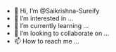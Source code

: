 - 👋 Hi, I’m @Saikrishna-Sureify
- 👀 I’m interested in ...
- 🌱 I’m currently learning ...
- 💞️ I’m looking to collaborate on ...
- 📫 How to reach me ...

<!---
Saikrishna-Sureify/Saikrishna-Sureify is a ✨ special ✨ repository because its `README.md` (this file) appears on your GitHub profile.
You can click the Preview link to take a look at your changes.
--->
